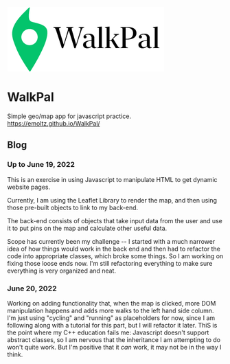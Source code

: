 ![](images/logo_black.png)
# WalkPal

Simple geo/map app for javascript practice. https://emoltz.github.io/WalkPal/

## Blog
### Up to June 19, 2022
<p>
This is an exercise in using Javascript to manipulate HTML to get dynamic website pages.

Currently, I am using the Leaflet Library to render the map, and then using those pre-built objects to link to my back-end.
</p>
<p>
The back-end consists of objects that take input data from the user and use it to put pins on the map and calculate other useful data.
</p>
<p>
Scope has currently been my challenge -- I started with a much narrower idea of how things would work in the back end and then had to refactor the code into appropriate classes, which broke some things. So I am working on fixing those loose ends now.
I'm still refactoring everything to make sure everything is very organized and neat.</p>

### June 20, 2022

Working on adding functionality that, when the map is clicked, more DOM manipulation happens and adds more walks to the left hand side column. I'm just using "cycling" and "running" as placeholders for now, since I am following along with a tutorial for this part, but I will refactor it later.
ThiS is the point where my C++ education fails me: Javascript doesn't support abstract classes, so I am nervous that the inheritance I am attempting to do won't quite work. But I'm positive that it *can* work, it may not be in the way I think. 

